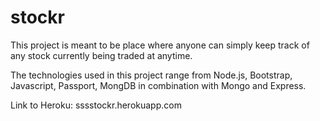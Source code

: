 # stockr

This project is meant to be place where anyone can simply keep track of any stock currently being traded at anytime.

The technologies used in this project range from Node.js, Bootstrap, Javascript, Passport, MongDB in combination with Mongo and Express. 

Link to Heroku: sssstockr.herokuapp.com


